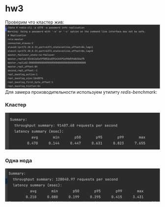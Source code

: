 # hw3
Проверим что кластер жив:
![](images/check-cluster.png)
Для замера производительности используем утилиту _redis-benchmark_:
### Кластер
![](images/benchmark-cluster.png)
### Одна нода
![](images/benchmark-single.png)